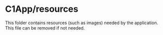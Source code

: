 # C1App/resources

This folder contains resources (such as images) needed by the application. This file can
be removed if not needed.
